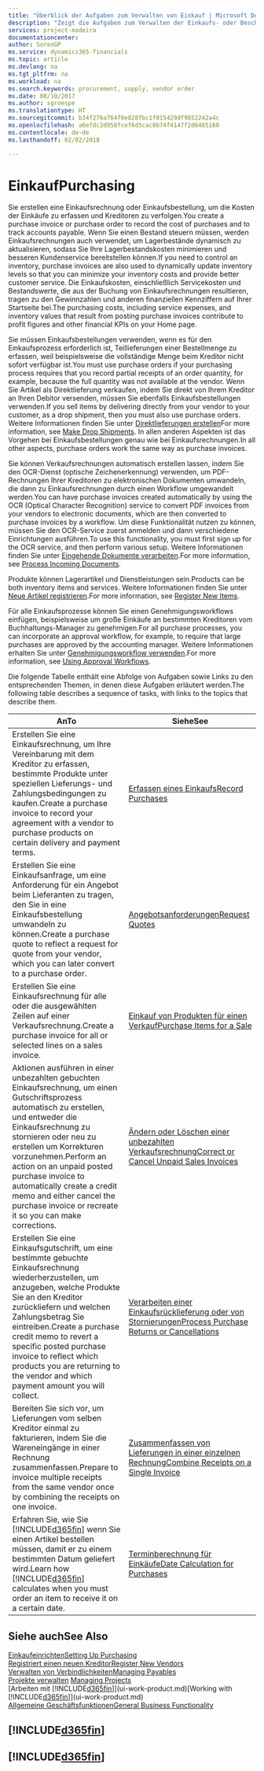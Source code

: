 ```yaml
---
title: "Überblick der Aufgaben zum Verwalten von Einkauf | Microsoft Docs"
description: "Zeigt die Aufgaben zum Verwalten der Einkaufs- oder Beschaffungsvorgänge, einschließlich das Vorgehen bei Einkaufsrechnungen und Bestellungen."
services: project-madeira
documentationcenter: 
author: SorenGP
ms.service: dynamics365-financials
ms.topic: article
ms.devlang: na
ms.tgt_pltfrm: na
ms.workload: na
ms.search.keywords: procurement, supply, vendor order
ms.date: 08/10/2017
ms.author: sgroespe
ms.translationtype: HT
ms.sourcegitcommit: b34f276a764f0e828fbc1f015429df9852242a4c
ms.openlocfilehash: a6efdc2d958fcef6d5cac8b74f4147f2d6465160
ms.contentlocale: de-de
ms.lasthandoff: 02/02/2018

---
```

# <a name="purchasing"></a><span data-ttu-id="367cb-103">Einkauf</span><span class="sxs-lookup"><span data-stu-id="367cb-103">Purchasing</span></span>
<span data-ttu-id="367cb-104">Sie erstellen eine Einkaufsrechnung oder Einkaufsbestellung, um die Kosten der Einkäufe zu erfassen und Kreditoren zu verfolgen.</span><span class="sxs-lookup"><span data-stu-id="367cb-104">You create a purchase invoice or purchase order to record the cost of purchases and to track accounts payable.</span></span> <span data-ttu-id="367cb-105">Wenn Sie einen Bestand steuern müssen, werden Einkaufsrechnungen auch verwendet, um Lagerbestände dynamisch zu aktualisieren, sodass Sie Ihre Lagerbestandskosten minimieren und besseren Kundenservice bereitstellen können.</span><span class="sxs-lookup"><span data-stu-id="367cb-105">If you need to control an inventory, purchase invoices are also used to dynamically update inventory levels so that you can minimize your inventory costs and provide better customer service.</span></span> <span data-ttu-id="367cb-106">Die Einkaufskosten, einschließlich Servicekosten und Bestandswerte, die aus der Buchung von Einkaufsrechnungen resultieren, tragen zu den Gewinnzahlen und anderen finanziellen Kennziffern auf Ihrer Startseite bei.</span><span class="sxs-lookup"><span data-stu-id="367cb-106">The purchasing costs, including service expenses, and inventory values that result from posting purchase invoices contribute to profit figures and other financial KPIs on your Home page.</span></span>

<span data-ttu-id="367cb-107">Sie müssen Einkaufsbestellungen verwenden, wenn es für den Einkaufsprozess erforderlich ist, Teillieferungen einer Bestellmenge zu erfassen, weil beispielsweise die vollständige Menge beim Kreditor nicht sofort verfügbar ist.</span><span class="sxs-lookup"><span data-stu-id="367cb-107">You must use purchase orders if your purchasing process requires that you record partial receipts of an order quantity, for example, because the full quantity was not available at the vendor.</span></span> <span data-ttu-id="367cb-108">Wenn Sie Artikel als Direktlieferung verkaufen, indem Sie direkt von Ihrem Kreditor an Ihren Debitor versenden, müssen Sie ebenfalls Einkaufsbestellungen verwenden.</span><span class="sxs-lookup"><span data-stu-id="367cb-108">If you sell items by delivering directly from your vendor to your customer, as a drop shipment, then you must also use purchase orders.</span></span> <span data-ttu-id="367cb-109">Weitere Informationen finden Sie unter [Direktlieferungen erstellen](sales-how-drop-shipment.md)</span><span class="sxs-lookup"><span data-stu-id="367cb-109">For more information, see [Make Drop Shipments](sales-how-drop-shipment.md).</span></span> <span data-ttu-id="367cb-110">In allen anderen Aspekten ist das Vorgehen bei Einkaufsbestellungen genau wie bei Einkaufsrechnungen.</span><span class="sxs-lookup"><span data-stu-id="367cb-110">In all other aspects, purchase orders work the same way as purchase invoices.</span></span>

<span data-ttu-id="367cb-111">Sie können Verkaufsrechnungen automatisch erstellen lassen, indem Sie den OCR-Dienst (optische Zeichenerkennung) verwenden, um PDF-Rechnungen Ihrer Kreditoren zu elektronischen Dokumenten umwandeln, die dann zu Einkaufsrechnungen durch einen Workflow umgewandelt werden.</span><span class="sxs-lookup"><span data-stu-id="367cb-111">You can have purchase invoices created automatically by using the OCR (Optical Character Recognition) service to convert PDF invoices from your vendors to electronic documents, which are then converted to purchase invoices by a workflow.</span></span> <span data-ttu-id="367cb-112">Um diese Funktionalität nutzen zu können, müssen Sie den OCR-Service zuerst anmelden und dann verschiedene Einrichtungen ausführen.</span><span class="sxs-lookup"><span data-stu-id="367cb-112">To use this functionality, you must first sign up for the OCR service, and then perform various setup.</span></span> <span data-ttu-id="367cb-113">Weitere Informationen finden Sie unter [Eingehende Dokumente verarbeiten](across-process-income-documents.md).</span><span class="sxs-lookup"><span data-stu-id="367cb-113">For more information, see [Process Incoming Documents](across-process-income-documents.md).</span></span>      

<span data-ttu-id="367cb-114">Produkte können Lagerartikel und Dienstleistungen sein.</span><span class="sxs-lookup"><span data-stu-id="367cb-114">Products can be both inventory items and services.</span></span> <span data-ttu-id="367cb-115">Weitere Informationen finden Sie unter [Neue Artikel registrieren](inventory-how-register-new-items.md).</span><span class="sxs-lookup"><span data-stu-id="367cb-115">For more information, see [Register New Items](inventory-how-register-new-items.md).</span></span>

<span data-ttu-id="367cb-116">Für alle Einkaufsprozesse können Sie einen Genehmigungsworkflows einfügen, beispielsweise um große Einkäufe an bestimmten Kreditoren vom Buchhaltungs-Manager zu genehmigen.</span><span class="sxs-lookup"><span data-stu-id="367cb-116">For all purchase processes, you can incorporate an approval workflow, for example, to require that large purchases are approved by the accounting manager.</span></span> <span data-ttu-id="367cb-117">Weitere Informationen erhalten Sie unter [Genehmigungsworkflow verwenden](across-how-use-approval-workflows.md).</span><span class="sxs-lookup"><span data-stu-id="367cb-117">For more information, see [Using Approval Workflows](across-how-use-approval-workflows.md).</span></span>

<span data-ttu-id="367cb-118">Die folgende Tabelle enthält eine Abfolge von Aufgaben sowie Links zu den entsprechenden Themen, in denen diese Aufgaben erläutert werden.</span><span class="sxs-lookup"><span data-stu-id="367cb-118">The following table describes a sequence of tasks, with links to the topics that describe them.</span></span>

| <span data-ttu-id="367cb-119">An</span><span class="sxs-lookup"><span data-stu-id="367cb-119">To</span></span> | <span data-ttu-id="367cb-120">Siehe</span><span class="sxs-lookup"><span data-stu-id="367cb-120">See</span></span> |
| --- | --- |
| <span data-ttu-id="367cb-121">Erstellen Sie eine Einkaufsrechnung, um Ihre Vereinbarung mit dem Kreditor zu erfassen, bestimmte Produkte unter speziellen Lieferungs- und Zahlungsbedingungen zu kaufen.</span><span class="sxs-lookup"><span data-stu-id="367cb-121">Create a purchase invoice to record your agreement with a vendor to purchase products on certain delivery and payment terms.</span></span> |[<span data-ttu-id="367cb-122">Erfassen eines Einkaufs</span><span class="sxs-lookup"><span data-stu-id="367cb-122">Record Purchases</span></span>](purchasing-how-record-purchases.md) |
|<span data-ttu-id="367cb-123">Erstellen Sie eine Einkaufsanfrage, um eine Anforderung für ein Angebot beim Lieferanten zu tragen, den Sie in eine Einkaufsbestellung umwandeln zu können.</span><span class="sxs-lookup"><span data-stu-id="367cb-123">Create a purchase quote to reflect a request for quote from your vendor, which you can later convert to a purchase order.</span></span>|[<span data-ttu-id="367cb-124">Angebotsanforderungen</span><span class="sxs-lookup"><span data-stu-id="367cb-124">Request Quotes</span></span>](purchasing-how-request-quotes.md)|
| <span data-ttu-id="367cb-125">Erstellen Sie eine Einkaufsrechnung für alle oder die ausgewählten Zeilen auf einer Verkaufsrechnung.</span><span class="sxs-lookup"><span data-stu-id="367cb-125">Create a purchase invoice for all or selected lines on a sales invoice.</span></span> |[<span data-ttu-id="367cb-126">Einkauf von Produkten für einen Verkauf</span><span class="sxs-lookup"><span data-stu-id="367cb-126">Purchase Items for a Sale</span></span>](purchasing-how-purchase-products-sale.md) |
| <span data-ttu-id="367cb-127">Aktionen ausführen in einer unbezahlten gebuchten Einkaufsrechnung, um einen Gutschriftsprozess automatisch zu erstellen, und entweder die Einkaufsrechnung zu stornieren oder neu zu erstellen um Korrekturen vorzunehmen.</span><span class="sxs-lookup"><span data-stu-id="367cb-127">Perform an action on an unpaid posted purchase invoice to automatically create a credit memo and either cancel the purchase invoice or recreate it so you can make corrections.</span></span> |[<span data-ttu-id="367cb-128">Ändern oder Löschen einer unbezahlten Verkaufsrechnung</span><span class="sxs-lookup"><span data-stu-id="367cb-128">Correct or Cancel Unpaid Sales Invoices</span></span>](purchasing-how-correct-cancel-unpaid-purchase-invoices.md) |
| <span data-ttu-id="367cb-129">Erstellen Sie eine Einkaufsgutschrift, um eine bestimmte gebuchte Einkaufsrechnung wiederherzustellen, um anzugeben, welche Produkte Sie an den Kreditor zurückliefern und welchen Zahlungsbetrag Sie eintreiben.</span><span class="sxs-lookup"><span data-stu-id="367cb-129">Create a purchase credit memo to revert a specific posted purchase invoice to reflect which products you are returning to the vendor and which payment amount you will collect.</span></span> |[<span data-ttu-id="367cb-130">Verarbeiten einer Einkaufsrücklieferung oder von Stornierungen</span><span class="sxs-lookup"><span data-stu-id="367cb-130">Process Purchase Returns or Cancellations</span></span>](purchasing-how-register-new-vendors.md) |
|<span data-ttu-id="367cb-131">Bereiten Sie sich vor, um Lieferungen vom selben Kreditor einmal zu fakturieren, indem Sie die Wareneingänge in einer Rechnung zusammenfassen.</span><span class="sxs-lookup"><span data-stu-id="367cb-131">Prepare to invoice multiple receipts from the same vendor once by combining the receipts on one invoice.</span></span>|[<span data-ttu-id="367cb-132">Zusammenfassen von Lieferungen in einer einzelnen Rechnung</span><span class="sxs-lookup"><span data-stu-id="367cb-132">Combine Receipts on a Single Invoice</span></span>](purchasing-how-to-combine-receipts.md)|
| <span data-ttu-id="367cb-133">Erfahren Sie, wie Sie [!INCLUDE[d365fin](includes/d365fin_md.md)] wenn Sie einen Artikel bestellen müssen, damit er zu einem bestimmten Datum geliefert wird.</span><span class="sxs-lookup"><span data-stu-id="367cb-133">Learn how [!INCLUDE[d365fin](includes/d365fin_md.md)] calculates when you must order an item to receive it on a certain date.</span></span>|[<span data-ttu-id="367cb-134">Terminberechnung für Einkäufe</span><span class="sxs-lookup"><span data-stu-id="367cb-134">Date Calculation for Purchases</span></span>](purchasing-date-calculation-for-purchases.md)|

## <a name="see-also"></a><span data-ttu-id="367cb-135">Siehe auch</span><span class="sxs-lookup"><span data-stu-id="367cb-135">See Also</span></span>
[<span data-ttu-id="367cb-136">Einkaufeinrichten</span><span class="sxs-lookup"><span data-stu-id="367cb-136">Setting Up Purchasing</span></span>](purchasing-setup-purchasing.md)  
[<span data-ttu-id="367cb-137">Registriert einen neuen Kreditor</span><span class="sxs-lookup"><span data-stu-id="367cb-137">Register New Vendors</span></span>](purchasing-how-register-new-vendors.md)  
[<span data-ttu-id="367cb-138">Verwalten von Verbindlichkeiten</span><span class="sxs-lookup"><span data-stu-id="367cb-138">Managing Payables</span></span>](payables-manage-payables.md)  
<span data-ttu-id="367cb-139">[Projekte verwalten](projects-manage-projects.md)  </span><span class="sxs-lookup"><span data-stu-id="367cb-139">[Managing Projects](projects-manage-projects.md)  </span></span>  
<span data-ttu-id="367cb-140">[Arbeiten mit [!INCLUDE[d365fin](includes/d365fin_md.md)]](ui-work-product.md)</span><span class="sxs-lookup"><span data-stu-id="367cb-140">[Working with [!INCLUDE[d365fin](includes/d365fin_md.md)]](ui-work-product.md)</span></span>  
[<span data-ttu-id="367cb-141">Allgemeine Geschäftsfunktionen</span><span class="sxs-lookup"><span data-stu-id="367cb-141">General Business Functionality</span></span>](ui-across-business-areas.md)

## [!INCLUDE[d365fin](includes/free_trial_md.md)]  
## [!INCLUDE[d365fin](includes/training_link_md.md)]

